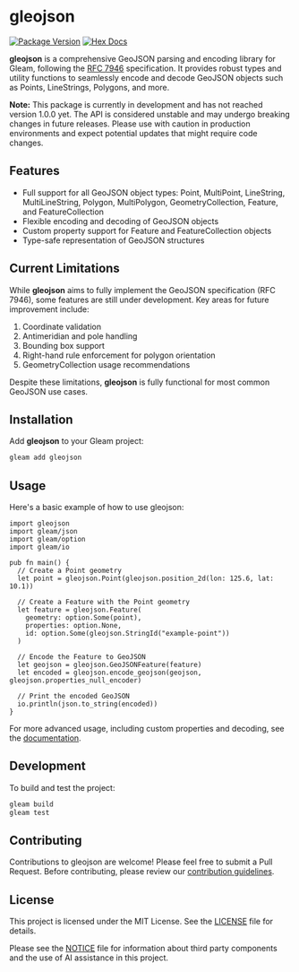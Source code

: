 # gleojson

[![Package Version](https://img.shields.io/hexpm/v/gleojson)](https://hex.pm/packages/gleojson)
[![Hex Docs](https://img.shields.io/badge/hex-docs-ffaff3)](https://hexdocs.pm/gleojson/)

**gleojson** is a comprehensive GeoJSON parsing and encoding library for Gleam, following the [RFC 7946](https://tools.ietf.org/html/rfc7946) specification. It provides robust types and utility functions to seamlessly encode and decode GeoJSON objects such as Points, LineStrings, Polygons, and more.

**Note:** This package is currently in development and has not reached version 1.0.0 yet. The API is considered unstable and may undergo breaking changes in future releases. Please use with caution in production environments and expect potential updates that might require code changes.

## Features

- Full support for all GeoJSON object types: Point, MultiPoint, LineString, MultiLineString, Polygon, MultiPolygon, GeometryCollection, Feature, and FeatureCollection
- Flexible encoding and decoding of GeoJSON objects
- Custom property support for Feature and FeatureCollection objects
- Type-safe representation of GeoJSON structures

## Current Limitations

While **gleojson** aims to fully implement the GeoJSON specification (RFC 7946), some features are still under development. Key areas for future improvement include:

1. Coordinate validation
1. Antimeridian and pole handling
1. Bounding box support
1. Right-hand rule enforcement for polygon orientation
1. GeometryCollection usage recommendations

Despite these limitations, **gleojson** is fully functional for most common GeoJSON use cases.

## Installation

Add **gleojson** to your Gleam project:

```sh
gleam add gleojson
```

## Usage

Here's a basic example of how to use gleojson:

```gleam
import gleojson
import gleam/json
import gleam/option
import gleam/io

pub fn main() {
  // Create a Point geometry
  let point = gleojson.Point(gleojson.position_2d(lon: 125.6, lat: 10.1))

  // Create a Feature with the Point geometry
  let feature = gleojson.Feature(
    geometry: option.Some(point),
    properties: option.None,
    id: option.Some(gleojson.StringId("example-point"))
  )

  // Encode the Feature to GeoJSON
  let geojson = gleojson.GeoJSONFeature(feature)
  let encoded = gleojson.encode_geojson(geojson, gleojson.properties_null_encoder)

  // Print the encoded GeoJSON
  io.println(json.to_string(encoded))
}
```

For more advanced usage, including custom properties and decoding, see the [documentation](https://hexdocs.pm/gleojson).

## Development

To build and test the project:

```sh
gleam build
gleam test
```

## Contributing

Contributions to gleojson are welcome! Please feel free to submit a Pull Request. Before contributing, please review our [contribution guidelines](CONTRIBUTING.md).

## License

This project is licensed under the MIT License. See the [LICENSE](LICENSE) file for details.

Please see the [NOTICE](NOTICE) file for information about third party components and the use of AI assistance in this project.
